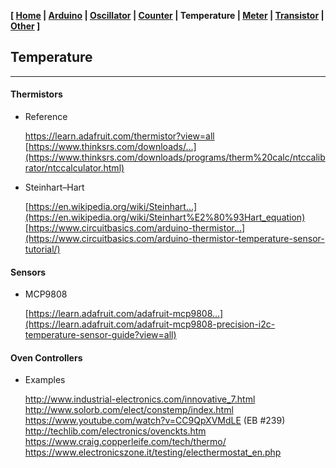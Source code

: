 <link href="style.css" rel="stylesheet"></link>

**[ [Home](00-Home.html) | [Arduino](01-Arduino.html) | [Oscillator](02-Oscillator.html) | [Counter](03-Counter.html) | Temperature | [Meter](05-Meter.html) | [Transistor](06-Transistor.html) | [Other](07-Other.html) ]**

## Temperature

---

#### Thermistors
    
* Reference
    
    https://learn.adafruit.com/thermistor?view=all  
    [https://www.thinksrs.com/downloads/...](https://www.thinksrs.com/downloads/programs/therm%20calc/ntccalibrator/ntccalculator.html)  
    
* Steinhart–Hart
    
    [https://en.wikipedia.org/wiki/Steinhart...](https://en.wikipedia.org/wiki/Steinhart%E2%80%93Hart_equation)  
    [https://www.circuitbasics.com/arduino-thermistor...](https://www.circuitbasics.com/arduino-thermistor-temperature-sensor-tutorial/)  



#### Sensors

* MCP9808
    
    [https://learn.adafruit.com/adafruit-mcp9808...](https://learn.adafruit.com/adafruit-mcp9808-precision-i2c-temperature-sensor-guide?view=all)  



#### Oven Controllers

* Examples
    
    http://www.industrial-electronics.com/innovative_7.html  
    http://www.solorb.com/elect/constemp/index.html  
    https://www.youtube.com/watch?v=CC9QpXVMdLE (EB #239)  
    http://techlib.com/electronics/ovenckts.htm  
    https://www.craig.copperleife.com/tech/thermo/  
    https://www.electronicszone.it/testing/electhermostat_en.php  


